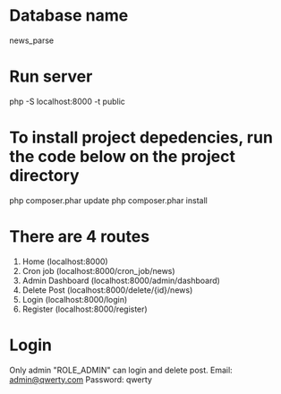 # Database name
news_parse

# Run server
php -S localhost:8000 -t public

# To install project depedencies, run the code below on the project directory
php composer.phar update
php composer.phar install

# There are 4 routes
1. Home (localhost:8000)
2. Cron job (localhost:8000/cron_job/news)
3. Admin Dashboard (localhost:8000/admin/dashboard)
4. Delete Post (localhost:8000/delete/{id}/news)
5. Login (localhost:8000/login)
6. Register (localhost:8000/register)

# Login

Only admin "ROLE_ADMIN" can login and delete post.
Email: admin@qwerty.com
Password: qwerty

